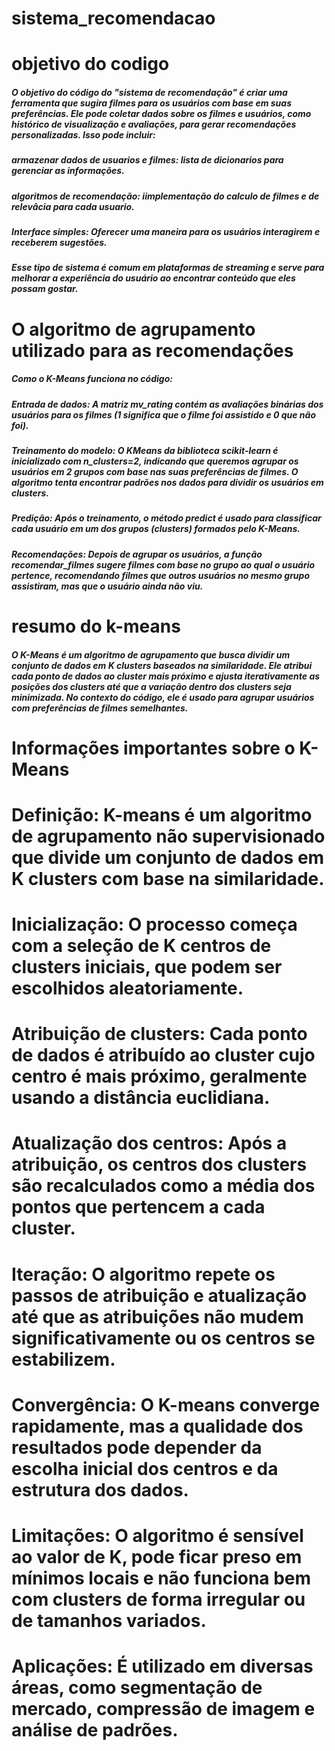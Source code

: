 # sistema_recomendacao
# objetivo do codigo
#####  O objetivo do código do "sistema de recomendação" é criar uma ferramenta que sugira filmes para os usuários com base em suas preferências. Ele pode coletar dados sobre os filmes e usuários, como histórico de visualização e avaliações, para gerar recomendações personalizadas. Isso pode incluir:
##### armazenar dados de usuarios e filmes: lista de dicionarios para gerenciar as informações.
##### algoritmos de recomendação: iimplementação do calculo de filmes e de relevâcia para  cada usuario.
##### Interface simples: Oferecer uma maneira para os usuários interagirem e receberem sugestões.
##### Esse tipo de sistema é comum em plataformas de streaming e serve para melhorar a experiência do usuário ao encontrar conteúdo que eles possam gostar.
# O algoritmo de agrupamento utilizado para as recomendações
##### Como o K-Means funciona no código:
##### Entrada de dados: A matriz mv_rating contém as avaliações binárias dos usuários para os filmes (1 significa que o filme foi assistido e 0 que não foi).
##### Treinamento do modelo: O KMeans da biblioteca scikit-learn é inicializado com n_clusters=2, indicando que queremos agrupar os usuários em 2 grupos com base nas suas preferências de filmes. O algoritmo tenta encontrar padrões nos dados para dividir os usuários em clusters.
##### Predição: Após o treinamento, o método predict é usado para classificar cada usuário em um dos grupos (clusters) formados pelo K-Means.
##### Recomendações: Depois de agrupar os usuários, a função recomendar_filmes sugere filmes com base no grupo ao qual o usuário pertence, recomendando filmes que outros usuários no mesmo grupo assistiram, mas que o usuário ainda não viu.
# resumo do k-means
##### O K-Means é um algoritmo de agrupamento que busca dividir um conjunto de dados em K clusters baseados na similaridade. Ele atribui cada ponto de dados ao cluster mais próximo e ajusta iterativamente as posições dos clusters até que a variação dentro dos clusters seja minimizada. No contexto do código, ele é usado para agrupar usuários com preferências de filmes semelhantes.
# Informações importantes sobre o K-Means
# Definição: K-means é um algoritmo de agrupamento não supervisionado que divide um conjunto de dados em K clusters com base na similaridade.
# Inicialização: O processo começa com a seleção de K centros de clusters iniciais, que podem ser escolhidos aleatoriamente.
# Atribuição de clusters: Cada ponto de dados é atribuído ao cluster cujo centro é mais próximo, geralmente usando a distância euclidiana.
# Atualização dos centros: Após a atribuição, os centros dos clusters são recalculados como a média dos pontos que pertencem a cada cluster.
# Iteração: O algoritmo repete os passos de atribuição e atualização até que as atribuições não mudem significativamente ou os centros se estabilizem.
# Convergência: O K-means converge rapidamente, mas a qualidade dos resultados pode depender da escolha inicial dos centros e da estrutura dos dados.
# Limitações: O algoritmo é sensível ao valor de K, pode ficar preso em mínimos locais e não funciona bem com clusters de forma irregular ou de tamanhos variados.
# Aplicações: É utilizado em diversas áreas, como segmentação de mercado, compressão de imagem e análise de padrões.